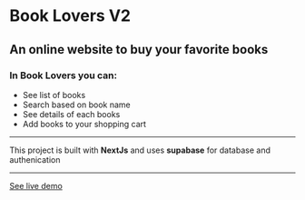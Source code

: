 # Book Lovers V2

## An online website to buy your favorite books

### In Book Lovers you can:

- See list of books
- Search based on book name
- See details of each books
- Add books to your shopping cart

---

This project is built with **NextJs** and uses **supabase** for database and authenication

---

[See live demo](https://book-lovers-v2.netlify.app/)
